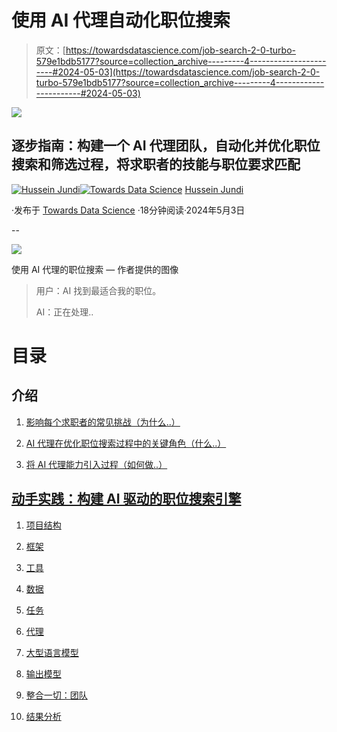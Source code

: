 # 使用 AI 代理自动化职位搜索

> 原文：[https://towardsdatascience.com/job-search-2-0-turbo-579e1bdb5177?source=collection_archive---------4-----------------------#2024-05-03](https://towardsdatascience.com/job-search-2-0-turbo-579e1bdb5177?source=collection_archive---------4-----------------------#2024-05-03)

![](../Images/5e926e3e0b83b63ac5595f423380d8b6.png)

## 逐步指南：构建一个 AI 代理团队，自动化并优化职位搜索和筛选过程，将求职者的技能与职位要求匹配

[](https://husseinjundi.medium.com/?source=post_page---byline--579e1bdb5177--------------------------------)[![Hussein Jundi](../Images/721d74f2b902cff791715ffad7a8791f.png)](https://husseinjundi.medium.com/?source=post_page---byline--579e1bdb5177--------------------------------)[](https://towardsdatascience.com/?source=post_page---byline--579e1bdb5177--------------------------------)[![Towards Data Science](../Images/a6ff2676ffcc0c7aad8aaf1d79379785.png)](https://towardsdatascience.com/?source=post_page---byline--579e1bdb5177--------------------------------) [Hussein Jundi](https://husseinjundi.medium.com/?source=post_page---byline--579e1bdb5177--------------------------------)

·发布于 [Towards Data Science](https://towardsdatascience.com/?source=post_page---byline--579e1bdb5177--------------------------------) ·18分钟阅读·2024年5月3日

--

![](../Images/f1927cb3011ec7a5a49fd72f58a72fce.png)

使用 AI 代理的职位搜索 — 作者提供的图像

> 用户：AI 找到最适合我的职位。
> 
> AI：正在处理..

# 目录

## 介绍

1.  [影响每个求职者的常见挑战（为什么..）](#e24b)

1.  [AI 代理在优化职位搜索过程中的关键角色（什么..）](#eab2)

1.  [将 AI 代理能力引入过程（如何做..）](#badd)

## [动手实践：构建 AI 驱动的职位搜索引擎](#8ba7)

1.  [项目结构](#2246)

1.  [框架](#66d9)

1.  [工具](#ed62)

1.  [数据](#bd9e)

1.  [任务](#b7f3)

1.  [代理](#8372)

1.  [大型语言模型](#5646)

1.  [输出模型](#bc00)

1.  [整合一切：团队](#46be)

1.  [结果分析](#3c16)
